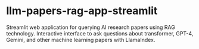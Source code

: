 # llm-papers-rag-app-streamlit
Streamlit web application for querying AI research papers using RAG technology. Interactive interface to ask questions about transformer, GPT-4, Gemini, and other machine learning papers with LlamaIndex.
